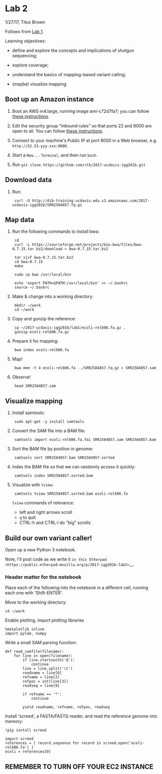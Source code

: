 # Lab 2

1/27/17, Titus Brown

Follows from [Lab 1](../lab1/README.md).

Learning objectives:

* define and explore the concepts and implications of shotgun
  sequencing;
  
* explore coverage;

* understand the basics of mapping-based variant calling;

* (maybe) visualize mapping

## Boot up an Amazon instance

1. Boot an AWS m4.large, running image ami-c72d7fa7; you can follow [these instructions](https://2016-feb-aws.readthedocs.io/boot.html).

2. Edit the security group "inbound rules" so that ports 22 and 8000
   are open to all. You can follow [these instructions](https://2016-feb-aws.readthedocs.io/configure-firewall.html).

3. Connect to your machine's Public IP at port 8000 in a Web browser, e.g.
   `http://52.53.yyy.xxx:8000`.

4. Start a `New...` `Terminal`, and then run `bash`.

5. Run `git clone https://github.com/ctb/2017-ucdavis-igg201b.git`

## Download data

1. Run:

        curl -O http://dib-training.ucdavis.edu.s3.amazonaws.com/2017-ucdavis-igg201b/SRR2584857.fq.gz

## Map data

1. Run the following commands to install bwa:

        cd
        curl -L https://sourceforge.net/projects/bio-bwa/files/bwa-0.7.15.tar.bz2/download > bwa-0.7.15.tar.bz2

        tar xjvf bwa-0.7.15.tar.bz2
        cd bwa-0.7.15
        make

        sudo cp bwa /usr/local/bin
        
        echo 'export PATH=$PATH:/usr/local/bin' >> ~/.bashrc
        source ~/.bashrc

2. Make & change into a working directory:

        mkdir ~/work
        cd ~/work

3. Copy and gunzip the reference:

        cp ~/2017-ucdavis-igg201b/lab1/ecoli-rel606.fa.gz .
        gunzip ecoli-rel606.fa.gz
        
4. Prepare it for mapping:

        bwa index ecoli-rel606.fa
        
5. Map!

        bwa mem -t 4 ecoli-rel606.fa ../SRR2584857.fq.gz > SRR2584857.sam
        
6. Observe!

        head SRR2584857.sam
        
## Visualize mapping

1. Install samtools:

        sudo apt-get -y install samtools
        
2. Convert the SAM file into a BAM file:

        samtools import ecoli-rel606.fa.fai SRR2584857.sam SRR2584857.bam
        
3. Sort the BAM file by position in genome:

        samtools sort SRR2584857.bam SRR2584857.sorted
        
4. Index the BAM file so that we can randomly access it quickly:

        samtools index SRR2584857.sorted.bam
        
5. Visualize with `tview`:

        samtools tview SRR2584857.sorted.bam ecoli-rel606.fa
        
   `tview` commands of relevance:
   
   * left and right arrows scroll
   * `q` to quit
   * CTRL-h and CTRL-l do "big" scrolls

## Build our own variant caller!

Open up a new Python 3 notebook.

Note, I'll post code as we write it `in this Etherpad <https://public.etherpad-mozilla.org/p/2017-igg201b-lab2>`__.

### Header matter for the notebook

Place each of the following into the notebook in a different cell,
running each one with 'Shift-ENTER'.

Move to the working directory:
```
cd ~/work
```

Enable plotting, import plotting libraries

```
%matplotlib inline
import pylab, numpy
```

Write a small SAM parsing function:
```
def read_samfile(filename):
    for line in open(filename):
        if line.startswith('@'):
            continue
        line = line.split('\t')
        readname = line[0]
        refname = line[2]
        refpos = int(line[3])
        readseq = line[9]
        
        if refname == '*':
            continue
        
        yield readname, refname, refpos, readseq
```

Install 'screed', a FASTA/FASTQ reader, and read the reference genome
into memory:

```
!pip install screed

import screed
references = [ record.sequence for record in screed.open('ecoli-rel606.fa') ]
ecoli = references[0]
```


## REMEMBER TO TURN OFF YOUR EC2 INSTANCE
